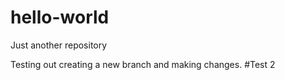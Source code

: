# hello-world
Just another repository

Testing out creating a new branch and making changes.
#Test 2
